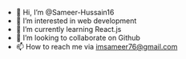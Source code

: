 - 👋 Hi, I’m @Sameer-Hussain16
- 👀 I’m interested in web development
- 🌱 I’m currently learning React.js
- 💞️ I’m looking to collaborate on Github
- 📫 How to reach me via imsameer76@gmail.com

<!---
Sameer-Hussain16/Sameer-Hussain16 is a ✨ special ✨ repository because its `README.md` (this file) appears on your GitHub profile.
You can click the Preview link to take a look at your changes.
--->
